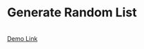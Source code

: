 <h1>Generate Random List</h1>
<br/>
<a href="https://asifalam.me/Generate_Random_List/" >Demo Link</a>
